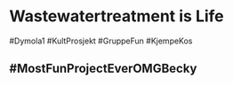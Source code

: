# Wastewatertreatment is Life
#Dymola1
#KultProsjekt
#GruppeFun
#KjempeKos

## #MostFunProjectEverOMGBecky
